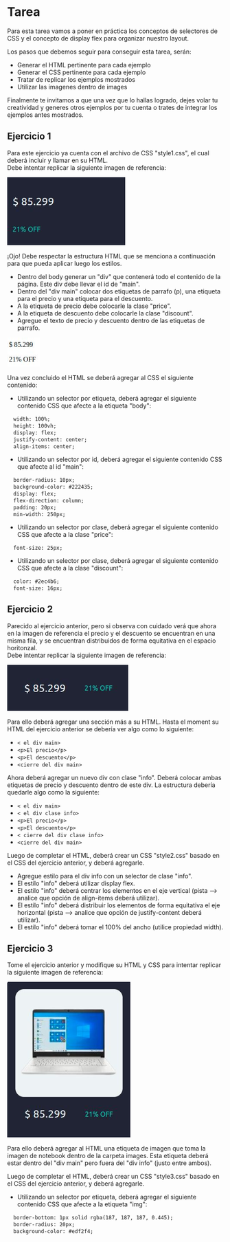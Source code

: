 # Tarea

Para esta tarea vamos a poner en práctica los conceptos de selectores de CSS y el concepto de display flex para organizar nuestro layout.

Los pasos que debemos seguir para conseguir esta tarea, serán:

- Generar el HTML pertinente para cada ejemplo
- Generar el CSS pertinente para cada ejemplo
- Tratar de replicar los ejemplos mostrados
- Utilizar las imagenes dentro de images

Finalmente te invitamos a que una vez que lo hallas logrado, dejes volar tu creatividad y generes otros ejemplos por tu cuenta o trates de integrar los ejemplos antes mostrados.

## Ejercicio 1
Para este ejercicio ya cuenta con  el archivo de CSS "style1.css", el cual deberá incluir y llamar en su HTML.\
Debe intentar replicar la siguiente imagen de referencia:

![ejercicio_1](ejercicio_1.jpg)

¡Ojo! Debe respectar la estructura HTML que se menciona a continuación para que pueda aplicar luego los estilos.
- Dentro del body generar un "div" que contenerá todo el contenido de la página. Este div debe llevar el id de "main".
- Dentro del "div main" colocar dos etiquetas de parrafo (p), una etiqueta para el precio y una etiqueta para el descuento.
- A la etiqueta de precio debe colocarle la clase "price".
- A la etiqueta de descuento debe colocarle la clase "discount".
- Agregue el texto de precio y descuento dentro de las etiquetas de parrafo.

![ejercicio_1_html](ejercicio_1_html.jpg)

Una vez concluido el HTML se deberá agregar al CSS el siguiente contenido:
- Utilizando un selector por etiqueta, deberá agregar el siguiente contenido CSS que afecte a la etiqueta "body":
```
  width: 100%;
  height: 100vh;
  display: flex;  
  justify-content: center;
  align-items: center;
```
- Utilizando un selector por id, deberá agregar el siguiente contenido CSS que afecte al id "main":
```
  border-radius: 10px;
  background-color: #222435;
  display: flex;
  flex-direction: column;
  padding: 20px;
  min-width: 250px;
```
- Utilizando un selector por clase, deberá agregar el siguiente contenido CSS que afecte a la clase "price":
```
  font-size: 25px;
```
- Utilizando un selector por clase, deberá agregar el siguiente contenido CSS que afecte a la clase "discount":
```
  color: #2ec4b6;
  font-size: 16px;
```

## Ejercicio 2
Parecido al ejercicio anterior, pero si observa con cuidado verá que ahora en la imagen de referencia el precio y el descuento se encuentran en una misma fila, y se encuentran distribuidos de forma equitativa en el espacio horitonzal.\
Debe intentar replicar la siguiente imagen de referencia:

![ejercicio_2](ejercicio_2.jpg)

Para ello deberá agregar una sección más a su HTML. Hasta el moment su HTML del ejercicio anterior se debería ver algo como lo siguiente:
- ```< el div main>```
- ```<p>El precio</p>```
- ```<p>El descuento</p>```
- ```<cierre del div main>```

Ahora deberá agregar un nuevo div con clase "info". Deberá colocar ambas etiquetas de precio y descuento dentro de este div. La estructura debería quedarle algo como la siguiente:
- ```< el div main>```
- ```< el div clase info>```
- ```<p>El precio</p>```
- ```<p>El descuento</p>```
- ```< cierre del div clase info>```
- ```<cierre del div main>```

Luego de completar el HTML, deberá crear un CSS "style2.css" basado en el CSS del ejercicio anterior, y deberá agregarle.
- Agregue estilo para el div info con un selector de clase "info".
- El estilo "info" deberá utilizar display flex.
- El estilo "info" deberá centrar los elementos en el eje vertical (pista --> analice que opción de align-items deberá utilizar).
- El estilo "info" deberá distribuir los elementos de forma equitativa el eje horizontal (pista --> analice que opción de justify-content deberá utilizar).
- El estilo "info" deberá tomar el 100% del ancho (utilice propiedad width).

## Ejercicio 3
Tome el ejercicio anterior y modifique su HTML y CSS para intentar replicar la siguiente imagen de referencia:

![ejercicio_3](ejercicio_3.jpg)

Para ello deberá agregar al HTML una etiqueta de imagen que toma la imagen de notebook dentro de la carpeta images. Esta etiqueta deberá estar dentro del "div main" pero fuera del "div info" (justo entre ambos).

Luego de completar el HTML, deberá crear un CSS "style3.css" basado en el CSS del ejercicio anterior, y deberá agregarle.

- Utilizando un selector por etiqueta, deberá agregar el siguiente contenido CSS que afecte a la etiqueta "img":
```
  border-bottom: 1px solid rgba(187, 187, 187, 0.445);
  border-radius: 20px;
  background-color: #edf2f4;
```
